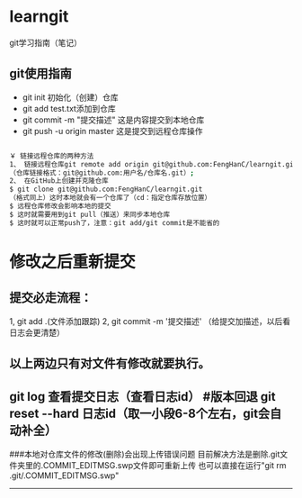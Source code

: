 # learngit

git学习指南（笔记）

## git使用指南
- git init 初始化（创建）仓库
- git add test.txt添加到仓库
- git commit -m "提交描述" 这是内容提交到本地仓库
- git push -u origin master 这是提交到远程仓库操作


```sh

￥ 链接远程仓库的两种方法
1、 链接远程仓库git remote add origin git@github.com:FengHanC/learngit.git 
（仓库链接格式：git@github.com:用户名/仓库名.git）;
2、 在GitHub上创建并克隆仓库
$ git clone git@github.com:FengHanC/learngit.git
（格式同上）这时本地就会有一个仓库了（cd：指定仓库存放位置）
$ 远程仓库修改会影响本地的提交
$ 这时就需要用到git pull（推送）来同步本地仓库
$ 这时就可以正常push了，注意：git add/git commit是不能省的

```

# 修改之后重新提交
## 提交必走流程：
1, git add .(文件添加跟踪)
2, git commit -m '提交描述' （给提交加描述，以后看日志会更清楚）
## 以上两边只有对文件有修改就要执行。
 git log 查看提交日志（查看日志id）
#版本回退
 git reset --hard 日志id（取一小段6-8个左右，git会自动补全）
--------

###本地对仓库文件的修改(删除)会出现上传错误问题
 目前解决方法是删除.git文件夹里的.COMMIT_EDITMSG.swp文件即可重新上传
 也可以直接在运行"git rm .git/.COMMIT_EDITMSG.swp"

--------
